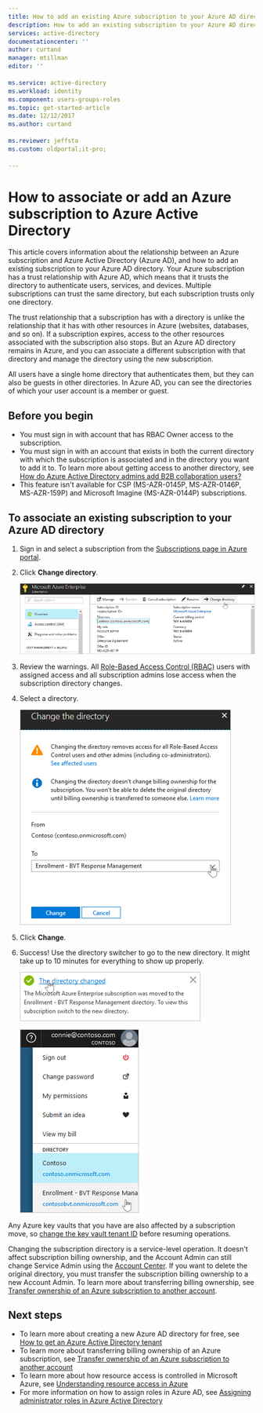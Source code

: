 ```yaml
---
title: How to add an existing Azure subscription to your Azure AD directory | Microsoft Docs
description: How to add an existing subscription to your Azure AD directory
services: active-directory
documentationcenter: ''
author: curtand
manager: mtillman
editor: ''

ms.service: active-directory
ms.workload: identity
ms.component: users-groups-roles
ms.topic: get-started-article
ms.date: 12/12/2017
ms.author: curtand

ms.reviewer: jeffsta
ms.custom: oldportal;it-pro;

---
```

# How to associate or add an Azure subscription to Azure Active Directory

This article covers information about the relationship between an Azure subscription and Azure Active Directory (Azure AD), and how to add an existing subscription to your Azure AD directory. Your Azure subscription has a trust relationship with Azure AD, which means that it trusts the directory to authenticate users, services, and devices. Multiple subscriptions can trust the same directory, but each subscription trusts only one directory. 

The trust relationship that a subscription has with a directory is unlike the relationship that it has with other resources in Azure (websites, databases, and so on). If a subscription expires, access to the other resources associated with the subscription also stops. But an Azure AD directory remains in Azure, and you can associate a different subscription with that directory and manage the directory using the new subscription.

All users have a single home directory that authenticates them, but they can also be guests in other directories. In Azure AD, you can see the directories of which your user account is a member or guest.

## Before you begin

* You must sign in with account that has RBAC Owner access to the subscription.
* You must sign in with an account that exists in both the current directory with which the subscription is associated and in the directory you want to add it to. To learn more about getting access to another directory, see [How do Azure Active Directory admins add B2B collaboration users?](active-directory-b2b-admin-add-users.md)
* This feature isn't available for CSP (MS-AZR-0145P, MS-AZR-0146P, MS-AZR-159P) and Microsoft Imagine (MS-AZR-0144P) subscriptions.

## To associate an existing subscription to your Azure AD directory

1. Sign in and select a subscription from the [Subscriptions page in Azure portal](https://portal.azure.com/#blade/Microsoft_Azure_Billing/SubscriptionsBlade).
2. Click **Change directory**.

    ![Screenshot showing the Change directory button](./media/active-directory-how-subscriptions-associated-directory/edit-directory-button.PNG)
3. Review the warnings. All [Role-Based Access Control (RBAC)](../role-based-access-control/role-assignments-portal.md) users with assigned access and all subscription admins lose access when the subscription directory changes.
4. Select a directory.

    ![Screenshot showing the change directory UI](./media/active-directory-how-subscriptions-associated-directory/edit-directory-ui.PNG)
5. Click **Change**.
6. Success! Use the directory switcher to go to the new directory. It might take up to 10 minutes for everything to show up properly.

    ![Screenshot showing the change directory success notification](./media/active-directory-how-subscriptions-associated-directory/edit-directory-success.PNG)

    ![Screenshot showing the switcher](./media/active-directory-how-subscriptions-associated-directory/directory-switcher.PNG)


Any Azure key vaults that you have are also affected by a subscription move, so [change the key vault tenant ID](../key-vault/key-vault-subscription-move-fix.md) before resuming operations.

Changing the subscription directory is a service-level operation. It doesn't affect subscription billing ownership, and the Account Admin can still change Service Admin using the [Account Center](https://account.azure.com/subscriptions). If you want to delete the original directory, you must transfer the subscription billing ownership to a new Account Admin. To learn more about transferring billing ownership, see [Transfer ownership of an Azure subscription to another account](../billing/billing-subscription-transfer.md). 

## Next steps

* To learn more about creating a new Azure AD directory for free, see [How to get an Azure Active Directory tenant](develop/active-directory-howto-tenant.md)
* To learn more about transferring billing ownership of an Azure subscription, see [Transfer ownership of an Azure subscription to another account](../billing/billing-subscription-transfer.md)
* To learn more about how resource access is controlled in Microsoft Azure, see [Understanding resource access in Azure](../role-based-access-control/rbac-and-directory-admin-roles.md)
* For more information on how to assign roles in Azure AD, see [Assigning administrator roles in Azure Active Directory](active-directory-assign-admin-roles-azure-portal.md)

<!--Image references-->
[1]: ./media/active-directory-how-subscriptions-associated-directory/WAAD_PassThruAuth.png
[2]: ./media/active-directory-how-subscriptions-associated-directory/WAAD_OrgAccountSubscription.png
[3]: ./media/active-directory-how-subscriptions-associated-directory/WAAD_SignInDisambiguation.PNG
